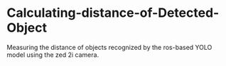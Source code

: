 # Calculating-distance-of-Detected-Object
 Measuring the distance of objects recognized by the ros-based YOLO model using the zed 2i camera.
